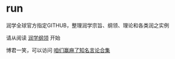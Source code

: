 # run
润学全球官方指定GITHUB，整理润学宗旨、纲领、理论和各类润之实例

请从阅读 [润学纲领](%E6%B6%A6%E5%AD%A6%E7%BA%B2%E9%A2%86.md) 开始

博君一笑，可以访问 [咱们赢麻了知名言论合集](%E5%BC%A0%E7%BB%B4%E4%B8%BA%E9%99%88%E5%B9%B3%E6%9B%B9%E4%B8%B0%E6%B3%BD%E7%AD%89%E7%9F%A5%E5%90%8D%E8%A8%80%E8%AE%BA%E6%94%B6%E9%9B%86)
